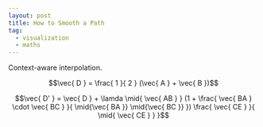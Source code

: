 ```yaml
---
layout: post
title: How to Smooth a Path
tag:
  - visualization
  - maths
---
```


Context-aware interpolation.

$$\vec{ D } = \frac{ 1 }{ 2 } (\vec{ A } + \vec{ B })$$

$$\vec{ D' } = \vec{ D } + \lamda \mid{ \vec{ AB } } (1 + \frac{ \vec{ BA } \cdot \vec{ BC } }{ \mid{\vec{ BA }} \mid{\vec{ BC }} }) \frac{ \vec{ CE } }{ \mid{ \vec{ CE } } }$$
